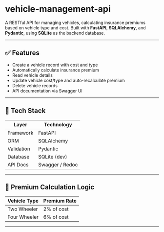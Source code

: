 # vehicle-management-api
A RESTful API for managing vehicles, calculating insurance premiums based on vehicle type and cost. Built with **FastAPI**, **SQLAlchemy**, and **Pydantic**, using **SQLite** as the backend database.

---

## ✅ Features

- Create a vehicle record with cost and type
- Automatically calculate insurance premium
- Read vehicle details
- Update vehicle cost/type and auto-recalculate premium
- Delete vehicle records
- API documentation via Swagger UI

---

## 🚀 Tech Stack

| Layer       | Technology        |
|-------------|-------------------|
| Framework   | FastAPI           |
| ORM         | SQLAlchemy        |
| Validation  | Pydantic          |
| Database    | SQLite (dev)      |
| API Docs    | Swagger / Redoc   |

---

## 🧠 Premium Calculation Logic

| Vehicle Type   | Premium Rate |
|----------------|--------------|
| Two Wheeler    | 2% of cost   |
| Four Wheeler   | 6% of cost   |

---
